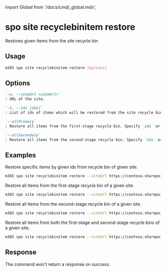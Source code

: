 <!-- DISCLAIMER: All secrets, passwords, and sensitive values in this document are examples only and not real credentials. -->
import Global from '/docs/cmd/_global.mdx';

# spo site recyclebinitem restore

Restores given items from the site recycle bin

## Usage

```sh
m365 spo site recyclebinitem restore [options]
```

## Options

```md definition-list
`-u, --siteUrl <siteUrl>`
: URL of the site.

`-i, --ids [ids]`
: List of ids of items which will be restored from the site recycle bin. Specify `ids` or `allPrimary` and/or `allSecondary`.

`--allPrimary`
: Restore all items from the first-stage recycle bin. Specify `ids` or `allPrimary` and/or `allSecondary`.

`--allSecondary`
: Restore all items from the second-stage recycle bin. Specify `ids` or `allPrimary` and/or `allSecondary`.
```

<Global />

## Examples

Restore specific items by given ids from recycle bin of given site.

```sh
m365 spo site recyclebinitem restore --siteUrl https://contoso.sharepoint.com/sites/project --ids "ae6f97a7-280e-48d6-b481-0ea986c323da,aadbf916-1f71-42ee-abf2-8ee4802ae291"
```

Restore all items from the first-stage recycle bin of a given site.

```sh
m365 spo site recyclebinitem restore --siteUrl https://contoso.sharepoint.com/sites/project --allPrimary
```

Restore all items from the second-stage recycle bin of a given site.

```sh
m365 spo site recyclebinitem restore --siteUrl https://contoso.sharepoint.com --allSecondary
```

Restore all items from both the first-stage and second-stage recycle bins of a given site.

```sh
m365 spo site recyclebinitem restore --siteUrl https://contoso.sharepoint.com --allPrimary --allSecondary
```

## Response

The command won't return a response on success.
